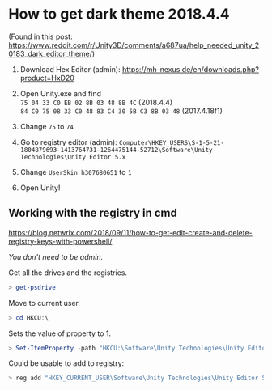 # How to get dark theme 2018.4.4  

(Found in this post: https://www.reddit.com/r/Unity3D/comments/a687ua/help_needed_unity_20183_dark_editor_theme/)

1. Download Hex Editor (admin): https://mh-nexus.de/en/downloads.php?product=HxD20

2. Open Unity.exe and find  
`75 04 33 C0 EB 02 8B 03 48 8B 4C` (2018.4.4)  
`84 C0 75 08 33 C0 48 83 C4 30 5B C3 8B 03 48` (2017.4.18f1)

3. Change `75` to `74`

4. Go to registry editor (admin): `Computer\HKEY_USERS\S-1-5-21-1804879693-1413764731-1264475144-52712\Software\Unity Technologies\Unity Editor 5.x`

5. Change `UserSkin_h307680651` to `1`

6. Open Unity!


## Working with the registry in cmd

https://blog.netwrix.com/2018/09/11/how-to-get-edit-create-and-delete-registry-keys-with-powershell/

*You don't need to be admin.*

Get all the drives and the registries.

``` Powershell
> get-psdrive
```

Move to current user.

``` Powershell
> cd HKCU:\
```

Sets the value of property to 1. 

``` Powershell
> Set-ItemProperty -path "HKCU:\Software\Unity Technologies\Unity Editor 5.x" -Name UserSkin_h307680651 -value 1
```

Could be usable to add to registry:

``` Powershell
> reg add "HKEY_CURRENT_USER\Software\Unity Technologies\Unity Editor 5.x" /v UserSkin_h307680651 /t REG_DWORD /d "1" /f
```

